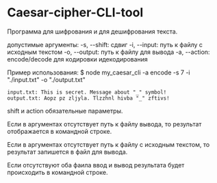 # Caesar-cipher-CLI-tool

Программа для шифрования и для дешифрования текста.

допустимые аргументы:
    -s, --shift: сдвиг
    -i, --input: путь к файлу с исходным текстом
    -o, --output: путь к файлу для вывода
    -a, --action: encode/decode для кодировки идекодирования

Пример использования: 
    $ node my_caesar_cli -a encode -s 7 -i "./input.txt" -o "./output.txt"

    input.txt: This is secret. Message about "_" symbol!
    output.txt: Aopz pz zljyla. Tlzzhnl hivba "_" zftivs!

shift и action обязательные параметры.

Если в аргументах отсутствует путь к файлу вывода, то результат отображается в командной строке.

Если в аргументах отсутствует путь к файлу с исходным текстом, то результат запишется в файл для вывода.

Если отсутствуют оба фаила ввод и вывод результата будет происходить в командной строке.
